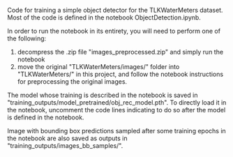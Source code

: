 Code for training a simple object detector for the TLKWaterMeters dataset. Most of the code is defined in the notebook ObjectDetection.ipynb.

In order to run the notebook in its entirety, you will need to perform one of the following:
  1) decompress the .zip file "images_preprocessed.zip" and simply run the notebook
  2) move the original "TLKWaterMeters/images/" folder into "TLKWaterMeters/" in this project, and follow the notebook instructions for preprocessing the original images.

The model whose training is described in the notebook is saved in "training_outputs/model_pretrained/obj_rec_model.pth". To directly load it in the notebook, uncomment the code lines indicating to do so after the model is defined in the notebook.

Image with bounding box predictions sampled after some training epochs in the notebook are also saved as outputs in "training_outputs/images_bb_samples/".
